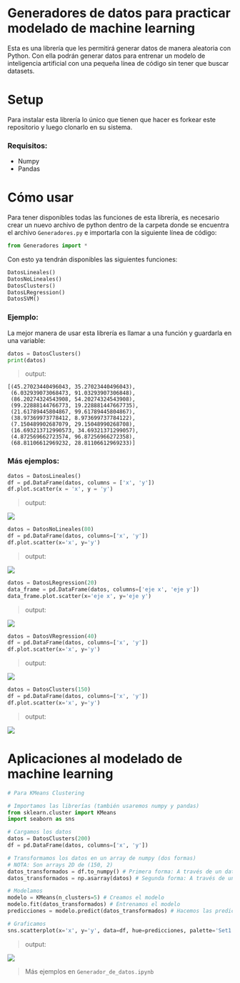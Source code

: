 # Generadores de datos para practicar modelado de machine learning

Esta es una librería que les permitirá generar datos de manera aleatoria con Python. Con ella podrán generar datos para entrenar un modelo de inteligencia artificial con una pequeña línea de código sin tener que buscar datasets.

# Setup

Para instalar esta librería lo único que tienen que hacer es forkear este repositorio y luego clonarlo en su sistema.

### Requisitos:
-   Numpy
-   Pandas

# Cómo usar

Para tener disponibles todas las funciones de esta librería, es necesario crear un nuevo archivo de python dentro de la carpeta donde se encuentra el archivo `Generadores.py` e importarla con la siguiente línea de código:

```python
from Generadores import *
```

Con esto ya tendrán disponibles las siguientes funciones:

```python
DatosLineales()
DatosNoLineales()
DatosClusters()
DatosLRegression()
DatosSVM()
```
### Ejemplo:

La mejor manera de usar esta librería es llamar a una función y guardarla en una variable:

```python
datos = DatosClusters()
print(datos)
```

>output:

```
[(45.27023440496043, 35.27023440496043),
 (6.032939073068473, 91.03293907306848),
 (86.20274324543908, 54.20274324543908),
 (99.22888144766773, 19.228881447667735),
 (21.61789445804867, 99.61789445804867),
 (38.97369973778412, 8.973699737784122),
 (7.150489902687079, 29.15048990268708),
 (16.693213712990573, 34.69321371299057),
 (4.872569662723574, 96.87256966272358),
 (68.81106612969232, 28.81106612969233)]
```
### Más ejemplos:

```python
datos = DatosLineales()
df = pd.DataFrame(datos, columns = ['x', 'y'])
df.plot.scatter(x = 'x', y = 'y')
```
>output:

<img src="https://i.imgur.com/53Mlly7.png"/>



```python
datos = DatosNoLineales(80)
df = pd.DataFrame(datos, columns=['x', 'y'])
df.plot.scatter(x='x', y='y')
```

>output:

<img src="https://i.imgur.com/iDfPV3l.png"/>



```python
datos = DatosLRegression(20)
data_frame = pd.DataFrame(datos, columns=['eje x', 'eje y'])
data_frame.plot.scatter(x='eje x', y='eje y')
```

>output:

<img src="https://i.imgur.com/PzOCsup.png"/>



```python
datos = DatosVRegression(40)
df = pd.DataFrame(datos, columns=['x', 'y'])
df.plot.scatter(x='x', y='y')
```
>output:

<img src="https://i.imgur.com/GNiMeew.png"/>


```python
datos = DatosClusters(150)
df = pd.DataFrame(datos, columns=['x', 'y'])
df.plot.scatter(x='x', y='y')
```

>output:

<img src="https://i.imgur.com/Z4X8TUF.png"/>



# Aplicaciones al modelado de machine learning

```python
# Para KMeans Clustering

# Importamos las librerías (también usaremos numpy y pandas)
from sklearn.cluster import KMeans
import seaborn as sns

# Cargamos los datos
datos = DatosClusters(200)
df = pd.DataFrame(datos, columns=['x', 'y'])

# Transformamos los datos en un array de numpy (dos formas)
# NOTA: Son arrays 2D de (150, 2)
datos_transformados = df.to_numpy() # Primera forma: A través de un dataframe
datos_transformados = np.asarray(datos) # Segunda forma: A través de una lista

# Modelamos
modelo = KMeans(n_clusters=5) # Creamos el modelo
modelo.fit(datos_transformados) # Entrenamos el modelo
predicciones = modelo.predict(datos_transformados) # Hacemos las predicciones

# Graficamos
sns.scatterplot(x='x', y='y', data=df, hue=predicciones, palette='Set1')
```
>output:

<img src="https://i.imgur.com/ECPAl4G.png"/>



>Más ejemplos en `Generador_de_datos.ipynb`
